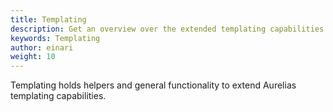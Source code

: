 ```yaml
---
title: Templating
description: Get an overview over the extended templating capabilities
keywords: Templating
author: einari
weight: 10
---
```

Templating holds helpers and general functionality to extend Aurelias templating
capabilities. 
